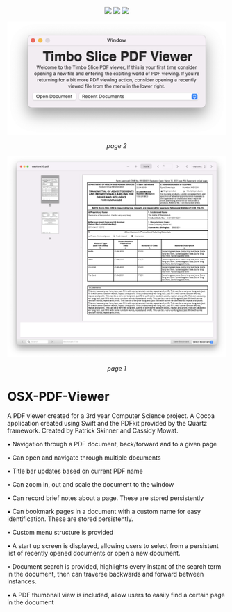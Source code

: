 

<p align="center">
    <img src="https://img.shields.io/badge/macOS-10.11+-red" />
    <img src="https://img.shields.io/badge/Swift-5.1-orange.svg" />
    <img src="https://img.shields.io/badge/License-Apache-lightgrey" />
</p>


<p align="center">
<img src="Doc/Capture40.png" alt="Sample">
<p align="center">
<em>page 2</em> 
</p>
</p>


<p align="center">
<img src="Doc/Capture50.png" alt="Sample">
<p align="center">
<em>page 1</em> 
</p>
</p>



# OSX-PDF-Viewer

A PDF viewer created for a 3rd year Computer Science project. A Cocoa application created using Swift and the PDFkit provided by the Quartz framework. Created by Patrick Skinner and Cassidy Mowat.

•	Navigation through a PDF document, back/forward and to a given page

•	Can open and navigate through multiple documents

•	Title bar updates based on current PDF name

•	Can zoom in, out and scale the document to the window

•	Can record brief notes about a page. These are stored persistently

•	Can bookmark pages in a document with a custom name for easy identification. These are stored persistently.

•	Custom menu structure is provided

•	A start up screen is displayed, allowing users to select from a persistent list of recently opened documents or open a new document.

•	Document search is provided, highlights every instant of the search term in the document, then can traverse backwards and forward between instances.

•	A PDF thumbnail view is included, allow users to easily find a certain page in the document
